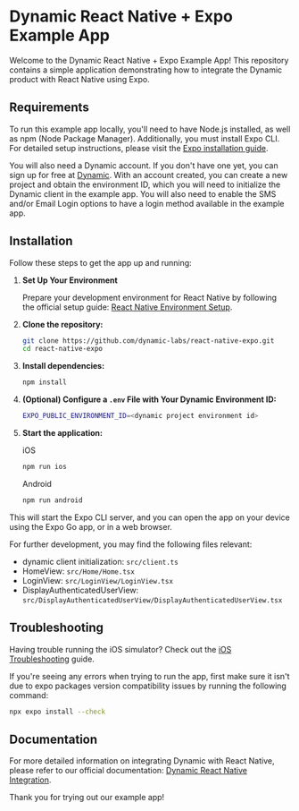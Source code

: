 # Dynamic React Native + Expo Example App

Welcome to the Dynamic React Native + Expo Example App! This repository contains a simple application demonstrating how to integrate the Dynamic product with React Native using Expo.

## Requirements

To run this example app locally, you'll need to have Node.js installed, as well as npm (Node Package Manager). Additionally, you must install Expo CLI. For detailed setup instructions, please visit the [Expo installation guide](https://docs.expo.dev/get-started/installation/).

You will also need a Dynamic account. If you don't have one yet, you can sign up for free at [Dynamic](https://dynamic.xyz/).
With an account created, you can create a new project and obtain the environment ID, which you will need to initialize the Dynamic client in the example app.
You will also need to enable the SMS and/or Email Login options to have a login method available in the example app.

## Installation

Follow these steps to get the app up and running:

1. **Set Up Your Environment**

   Prepare your development environment for React Native by following the official setup guide: [React Native Environment Setup](https://reactnative.dev/docs/set-up-your-environment).

2. **Clone the repository:**

   ```bash
   git clone https://github.com/dynamic-labs/react-native-expo.git
   cd react-native-expo
   ```

3. **Install dependencies:**

   ```bash
   npm install
   ```

4. **(Optional) Configure a `.env` File with Your Dynamic Environment ID:**

   ```bash
   EXPO_PUBLIC_ENVIRONMENT_ID=<dynamic project environment id>
   ```

5. **Start the application:**

   iOS

   ```bash
   npm run ios
   ```

   Android

   ```bash
   npm run android
   ```

This will start the Expo CLI server, and you can open the app on your device using the Expo Go app, or in a web browser.

For further development, you may find the following files relevant:

- dynamic client initialization: `src/client.ts`
- HomeView: `src/Home/Home.tsx`
- LoginView: `src/LoginView/LoginView.tsx`
- DisplayAuthenticatedUserView: `src/DisplayAuthenticatedUserView/DisplayAuthenticatedUserView.tsx`

## Troubleshooting

Having trouble running the iOS simulator?
Check out the [iOS Troubleshooting](./docs/ios-troubleshooting.md) guide.

If you're seeing any errors when trying to run the app, first make sure it isn't due to expo packages version compatibility issues by running the following command:

```bash
npx expo install --check
```

## Documentation

For more detailed information on integrating Dynamic with React Native, please refer to our official documentation: [Dynamic React Native Integration](https://docs.dynamic.xyz/react-native/introduction).

Thank you for trying out our example app!
